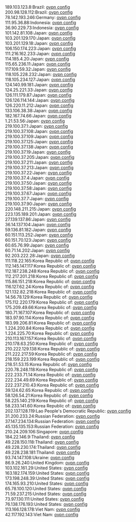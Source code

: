 189.103.123.8:Brazil: [ovpn config](vpn/189_103_123_8.ovpn)  
200.98.128.112:Brazil: [ovpn config](vpn/200_98_128_112.ovpn)  
78.142.193.246:Germany: [ovpn config](vpn/78_142_193_246.ovpn)  
111.95.36.88:Indonesia: [ovpn config](vpn/111_95_36_88.ovpn)  
36.90.229.73:Indonesia: [ovpn config](vpn/36_90_229_73.ovpn)  
101.142.81.108:Japan: [ovpn config](vpn/101_142_81_108.ovpn)  
103.201.129.170:Japan: [ovpn config](vpn/103_201_129_170.ovpn)  
103.201.129.18:Japan: [ovpn config](vpn/103_201_129_18.ovpn)  
106.150.174.223:Japan: [ovpn config](vpn/106_150_174_223.ovpn)  
111.216.162.233:Japan: [ovpn config](vpn/111_216_162_233.ovpn)  
114.185.4.20:Japan: [ovpn config](vpn/114_185_4_20.ovpn)  
115.65.236.11:Japan: [ovpn config](vpn/115_65_236_11.ovpn)  
117.109.59.32:Japan: [ovpn config](vpn/117_109_59_32.ovpn)  
118.105.228.232:Japan: [ovpn config](vpn/118_105_228_232.ovpn)  
118.105.234.127:Japan: [ovpn config](vpn/118_105_234_127.ovpn)  
124.140.99.181:Japan: [ovpn config](vpn/124_140_99_181.ovpn)  
124.25.221.33:Japan: [ovpn config](vpn/124_25_221_33.ovpn)  
126.111.179.87:Japan: [ovpn config](vpn/126_111_179_87.ovpn)  
126.126.114.144:Japan: [ovpn config](vpn/126_126_114_144.ovpn)  
126.220.11.212:Japan: [ovpn config](vpn/126_220_11_212.ovpn)  
133.106.38.38:Japan: [ovpn config](vpn/133_106_38_38.ovpn)  
182.167.74.66:Japan: [ovpn config](vpn/182_167_74_66.ovpn)  
1.21.53.56:Japan: [ovpn config](vpn/1_21_53_56.ovpn)  
219.100.37.1:Japan: [ovpn config](vpn/219_100_37_1.ovpn)  
219.100.37.108:Japan: [ovpn config](vpn/219_100_37_108.ovpn)  
219.100.37.109:Japan: [ovpn config](vpn/219_100_37_109.ovpn)  
219.100.37.125:Japan: [ovpn config](vpn/219_100_37_125.ovpn)  
219.100.37.138:Japan: [ovpn config](vpn/219_100_37_138.ovpn)  
219.100.37.19:Japan: [ovpn config](vpn/219_100_37_19.ovpn)  
219.100.37.205:Japan: [ovpn config](vpn/219_100_37_205.ovpn)  
219.100.37.211:Japan: [ovpn config](vpn/219_100_37_211.ovpn)  
219.100.37.213:Japan: [ovpn config](vpn/219_100_37_213.ovpn)  
219.100.37.22:Japan: [ovpn config](vpn/219_100_37_22.ovpn)  
219.100.37.4:Japan: [ovpn config](vpn/219_100_37_4.ovpn)  
219.100.37.50:Japan: [ovpn config](vpn/219_100_37_50.ovpn)  
219.100.37.58:Japan: [ovpn config](vpn/219_100_37_58.ovpn)  
219.100.37.67:Japan: [ovpn config](vpn/219_100_37_67.ovpn)  
219.100.37.7:Japan: [ovpn config](vpn/219_100_37_7.ovpn)  
219.100.37.90:Japan: [ovpn config](vpn/219_100_37_90.ovpn)  
220.148.211.215:Japan: [ovpn config](vpn/220_148_211_215.ovpn)  
223.135.189.201:Japan: [ovpn config](vpn/223_135_189_201.ovpn)  
27.139.137.86:Japan: [ovpn config](vpn/27_139_137_86.ovpn)  
36.14.137.104:Japan: [ovpn config](vpn/36_14_137_104.ovpn)  
59.136.81.182:Japan: [ovpn config](vpn/59_136_81_182.ovpn)  
60.151.113.252:Japan: [ovpn config](vpn/60_151_113_252.ovpn)  
60.151.70.123:Japan: [ovpn config](vpn/60_151_70_123.ovpn)  
60.65.76.99:Japan: [ovpn config](vpn/60_65_76_99.ovpn)  
60.71.14.202:Japan: [ovpn config](vpn/60_71_14_202.ovpn)  
92.203.222.28:Japan: [ovpn config](vpn/92_203_222_28.ovpn)  
111.118.22.165:Korea Republic of: [ovpn config](vpn/111_118_22_165.ovpn)  
112.145.147.117:Korea Republic of: [ovpn config](vpn/112_145_147_117.ovpn)  
112.187.238.248:Korea Republic of: [ovpn config](vpn/112_187_238_248.ovpn)  
112.217.201.218:Korea Republic of: [ovpn config](vpn/112_217_201_218.ovpn)  
115.86.151.218:Korea Republic of: [ovpn config](vpn/115_86_151_218.ovpn)  
116.127.62.24:Korea Republic of: [ovpn config](vpn/116_127_62_24.ovpn)  
121.132.82.218:Korea Republic of: [ovpn config](vpn/121_132_82_218.ovpn)  
14.56.78.129:Korea Republic of: [ovpn config](vpn/14_56_78_129.ovpn)  
175.112.220.179:Korea Republic of: [ovpn config](vpn/175_112_220_179.ovpn)  
175.209.49.66:Korea Republic of: [ovpn config](vpn/175_209_49_66.ovpn)  
180.71.167.107:Korea Republic of: [ovpn config](vpn/180_71_167_107.ovpn)  
183.97.90.114:Korea Republic of: [ovpn config](vpn/183_97_90_114.ovpn)  
183.99.206.81:Korea Republic of: [ovpn config](vpn/183_99_206_81.ovpn)  
1.224.200.84:Korea Republic of: [ovpn config](vpn/1_224_200_84.ovpn)  
1.224.225.70:Korea Republic of: [ovpn config](vpn/1_224_225_70.ovpn)  
210.113.167.157:Korea Republic of: [ovpn config](vpn/210_113_167_157.ovpn)  
210.178.63.250:Korea Republic of: [ovpn config](vpn/210_178_63_250.ovpn)  
210.222.129.138:Korea Republic of: [ovpn config](vpn/210_222_129_138.ovpn)  
211.222.217.59:Korea Republic of: [ovpn config](vpn/211_222_217_59.ovpn)  
218.159.223.199:Korea Republic of: [ovpn config](vpn/218_159_223_199.ovpn)  
218.51.53.15:Korea Republic of: [ovpn config](vpn/218_51_53_15.ovpn)  
220.78.248.118:Korea Republic of: [ovpn config](vpn/220_78_248_118.ovpn)  
222.233.71.14:Korea Republic of: [ovpn config](vpn/222_233_71_14.ovpn)  
222.234.49.69:Korea Republic of: [ovpn config](vpn/222_234_49_69.ovpn)  
222.237.210.43:Korea Republic of: [ovpn config](vpn/222_237_210_43.ovpn)  
39.124.62.65:Korea Republic of: [ovpn config](vpn/39_124_62_65.ovpn)  
58.126.54.21:Korea Republic of: [ovpn config](vpn/58_126_54_21.ovpn)  
58.225.140.219:Korea Republic of: [ovpn config](vpn/58_225_140_219.ovpn)  
58.233.141.60:Korea Republic of: [ovpn config](vpn/58_233_141_60.ovpn)  
202.137.128.119:Lao People's Democratic Republic: [ovpn config](vpn/202_137_128_119.ovpn)  
31.200.233.24:Russian Federation: [ovpn config](vpn/31_200_233_24.ovpn)  
37.147.234.134:Russian Federation: [ovpn config](vpn/37_147_234_134.ovpn)  
45.135.135.153:Russian Federation: [ovpn config](vpn/45_135_135_153.ovpn)  
210.24.209.106:Singapore: [ovpn config](vpn/210_24_209_106.ovpn)  
184.22.146.9:Thailand: [ovpn config](vpn/184_22_146_9.ovpn)  
49.228.150.118:Thailand: [ovpn config](vpn/49_228_150_118.ovpn)  
49.228.230.174:Thailand: [ovpn config](vpn/49_228_230_174.ovpn)  
49.228.238.181:Thailand: [ovpn config](vpn/49_228_238_181.ovpn)  
93.74.147.108:Ukraine: [ovpn config](vpn/93_74_147_108.ovpn)  
86.9.26.240:United Kingdom: [ovpn config](vpn/86_9_26_240.ovpn)  
103.102.161.29:United States: [ovpn config](vpn/103_102_161_29.ovpn)  
163.182.174.159:United States: [ovpn config](vpn/163_182_174_159.ovpn)  
173.198.248.39:United States: [ovpn config](vpn/173_198_248_39.ovpn)  
174.165.93.210:United States: [ovpn config](vpn/174_165_93_210.ovpn)  
65.78.100.120:United States: [ovpn config](vpn/65_78_100_120.ovpn)  
71.59.237.215:United States: [ovpn config](vpn/71_59_237_215.ovpn)  
73.97.130.111:United States: [ovpn config](vpn/73_97_130_111.ovpn)  
76.138.176.193:United States: [ovpn config](vpn/76_138_176_193.ovpn)  
113.166.128.178:Viet Nam: [ovpn config](vpn/113_166_128_178.ovpn)  
42.117.192.143:Viet Nam: [ovpn config](vpn/42_117_192_143.ovpn)  
